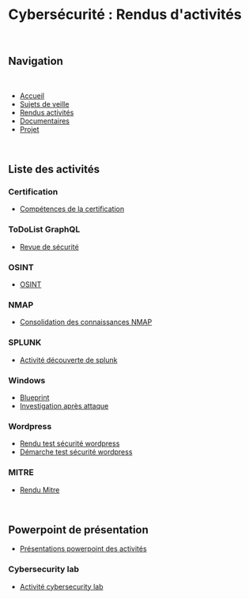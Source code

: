 # Cybersécurité : Rendus d'activités

<br>

## Navigation

<br>

- <a href="https://github.com/Darylabrador/cybersecurite/tree/accueil"> Accueil </a>
- <a href="https://github.com/Darylabrador/cybersecurite/tree/main"> Sujets de veille </a>
- <a href="https://github.com/Darylabrador/cybersecurite/tree/Excels"> Rendus activités </a>
- <a href="https://github.com/Darylabrador/cybersecurite/tree/recapitulatif"> Documentaires </a>
- <a href="https://github.com/Darylabrador/cybersecurite_projets"> Projet </a>

<br>

## Liste des activités 

### Certification


- <a href="https://github.com/Darylabrador/cybersecurite/tree/Excels/0-Certification"> Compétences de la certification  </a>

### ToDoList GraphQL 

- <a href="https://github.com/Darylabrador/cybersecurite/tree/Excels/ToDoList_GraphQL/excels"> Revue de sécurité </a>


### OSINT 

- <a href="https://github.com/Darylabrador/cybersecurite/blob/Excels/OSINT/excels/OSINT.xlsx"> OSINT </a>


### NMAP 


- <a href="https://github.com/Darylabrador/cybersecurite/blob/Excels/NMAP"> Consolidation des connaissances NMAP </a>


### SPLUNK 


- <a href="https://github.com/Darylabrador/cybersecurite/blob/Excels/Splunk/excels/relation_entre_activite_bpsplunk_et_referentiel.xlsx"> Activité découverte de splunk </a>


### Windows 


- <a href="https://github.com/Darylabrador/cybersecurite/blob/Excels/Windows/blueprint/excels/Blueprint.xlsx"> Blueprint </a>
- <a href="https://github.com/Darylabrador/cybersecurite/blob/Excels/Windows/investigation_apres_attaque/excels/investigation_apres_attaque_sur_machine_window.xlsx"> Investigation après attaque </a>

### Wordpress 


- <a href="https://github.com/Darylabrador/cybersecurite/blob/Excels/Securite_wordpress/excels/Securite_CMS.xlsx"> Rendu test sécurité wordpress </a>
- <a href="https://github.com/Darylabrador/cybersecurite/blob/Excels/Securite_wordpress/excels/secu_wordpress.pdf"> Démarche test sécurité wordpress </a>


### MITRE

- <a href="https://github.com/Darylabrador/cybersecurite/tree/Excels/MITRE"> Rendu Mitre </a>

<br>

## Powerpoint de présentation

- <a href="https://github.com/Darylabrador/cybersecurite/tree/Excels/0-PRESENTATION"> Présentations powerpoint des activités </a>


### Cybersecurity lab

- <a href="https://github.com/Darylabrador/cybersecurite/tree/Cybersecurity_lab"> Activité cybersecurity lab </a>
